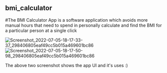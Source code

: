 ## bmi_calculator

#The BMI Calculator App is a software application which avoids more manual hours that need to spend
in personally calculate and find the BMI for a particular person at a single click

![Screenshot_2022-07-05-18-17-33-37_298406805eaf49cc5b015a469601bc86](https://user-images.githubusercontent.com/65752549/177338872-bc6592ae-5eec-40de-9138-f18f9f70f8a3.jpg)
![Screenshot_2022-07-05-18-17-50-98_298406805eaf49cc5b015a469601bc86](https://user-images.githubusercontent.com/65752549/177338890-58c46cd2-6b80-48f6-ba1b-d7f2fba9929b.jpg)


The above two screenshot shows the app UI and it's uses :)
